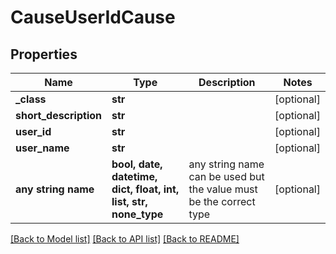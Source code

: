 # CauseUserIdCause


## Properties
Name | Type | Description | Notes
------------ | ------------- | ------------- | -------------
**_class** | **str** |  | [optional] 
**short_description** | **str** |  | [optional] 
**user_id** | **str** |  | [optional] 
**user_name** | **str** |  | [optional] 
**any string name** | **bool, date, datetime, dict, float, int, list, str, none_type** | any string name can be used but the value must be the correct type | [optional]

[[Back to Model list]](../README.md#documentation-for-models) [[Back to API list]](../README.md#documentation-for-api-endpoints) [[Back to README]](../README.md)


